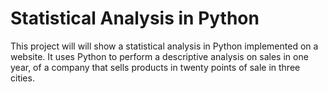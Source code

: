 # Statistical Analysis in Python

This project will will show a statistical analysis in Python implemented on a website. It uses Python to perform a descriptive analysis on sales in one year, of a company that sells products in twenty points of sale in three cities.

